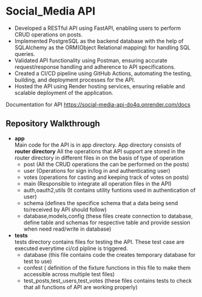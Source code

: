 # Social_Media API
- Developed a RESTful API using FastAPI, enabling users to perform CRUD operations on posts.
- Implemented PostgreSQL as the backend database with the help of SQLAlchemy as the ORM(Object Relational mapping) for handling SQL queries.
- Validated API functionality using Postman, ensuring accurate request/response handling and adherence to API specifications.
- Created a CI/CD pipeline using GitHub Actions, automating the testing, building, and deployment processes for the API.
- Hosted the API using Render hosting services, ensuring reliable and scalable deployment of the application.

Documentation for API https://social-media-api-do4q.onrender.com/docs

## Repository Walkthrough
* **app**</br>
   Main code for the API is in app directory.
   App directory consists of
   **router directory**
   All the operations that API support are stored in the router directory in different files in on the basis of type of operation
   - post (All the CRUD operations the can be performed on the posts)
   - user (Operations for sign in/log in and authenticating user)
   - votes (operations for casting and keeping track of votes on posts)
   - main (Responsible to integrate all operation files in the API)
   - auth,oauth2,utils (It contains utility funtions used in authentication of user)
   - schema (defines the specifice schema that a data being send to/received by API  should follow)
   - database,models,config  (these files create connection to database, define table and schemas for respective table and provide session when need read/write in database)
* **tests**</br>
  tests directory contains files for testing the API. These test case are executed everytime ci/cd pipline is triggered.
  - database (this file contains code the creates  temporary database for test to use)
  - confest ( definition of the fixture functions in this file to make them accessible across multiple test files)
  - test_posts,test_users,test_votes (these files contains tests to check that all functions of API are working properly)

